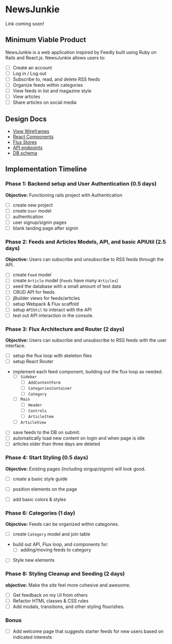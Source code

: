 # NewsJunkie

Link coming soon!

## Minimum Viable Product

NewsJunkie is a web application inspired by Feedly built using Ruby on Rails
and React.js. NewsJunkie allows users to:

- [ ] Create an account
- [ ] Log in / Log out
- [ ] Subscribe to, read, and delete RSS feeds
- [ ] Organize feeds within categories
- [ ] View feeds in list and magazine style
- [ ] View articles
- [ ] Share articles on social media

## Design Docs
* [View Wireframes][views]
* [React Components][components]
* [Flux Stores][stores]
* [API endpoints][api-endpoints]
* [DB schema][schema]

[views]: ./docs/wireframes
[components]: ./docs/components.md
[stores]: ./docs/stores.md
[api-endpoints]: ./docs/api-endpoints.md
[schema]: ./docs/schema.md

## Implementation Timeline

### Phase 1: Backend setup and User Authentication (0.5 days)

**Objective:** Functioning rails project with Authentication

- [ ] create new project
- [ ] create `User` model
- [ ] authentication
- [ ] user signup/signin pages
- [ ] blank landing page after signin

### Phase 2: Feeds and Articles Models, API, and basic APIUtil (2.5 days)

**Objective:** Users can subscribe and unsubscribe to RSS feeds through
the API.

- [ ] create `Feed` model
- [ ] create `Article` model (`Feeds` have many `Articles`)
- [ ] seed the database with a small amount of test data
- [ ] CRUD API for feeds
- [ ] jBuilder views for feeds/articles
- [ ] setup Webpack & Flux scaffold
- [ ] setup `APIUtil` to interact with the API
- [ ] test out API interaction in the console.

### Phase 3: Flux Architecture and Router (2 days)

**Objective:** Users can subscribe and unsubscribe to RSS feeds with the
user interface.

- [ ] setup the flux loop with skeleton files
- [ ] setup React Router
- implement each feed component, building out the flux loop as needed.
  - [ ] `Sidebar`
    - [ ] `AddContentForm`
    - [ ] `CategoriesContainer`
    - [ ] `Category`
  - [ ] `Main`
    - [ ] `Header`
    - [ ] `Controls`
    - [ ] `ArticleItem`
  - [ ] `ArticleView`
- [ ] save feeds to the DB on submit.
- [ ] automatically load new content on login and when page is idle
- [ ] articles older than three days are deleted

### Phase 4: Start Styling (0.5 days)

**Objective:** Existing pages (including singup/signin) will look good.

- [ ] create a basic style guide
- [ ] position elements on the page
- [ ] add basic colors & styles


### Phase 6: Categories (1 day)

**Objective:** Feeds can be organized within categories.

- [ ] create `Category` model and join table
- build out API, Flux loop, and components for:
  - [ ] adding/moving feeds to category
- [ ] Style new elements


### Phase 8: Styling Cleanup and Seeding (2 days)

**objective:** Make the site feel more cohesive and awesome.

- [ ] Get feedback on my UI from others
- [ ] Refactor HTML classes & CSS rules
- [ ] Add modals, transitions, and other styling flourishes.

### Bonus

- [ ] Add welcome page that suggests starter feeds for new users based on indicated interests
